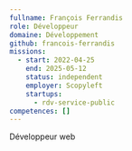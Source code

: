 ```yaml
---
fullname: François Ferrandis
role: Développeur
domaine: Développement
github: francois-ferrandis
missions:
  - start: 2022-04-25
    end: 2025-05-12
    status: independent
    employer: Scopyleft
    startups:
      - rdv-service-public
competences: []
---
```

Développeur web